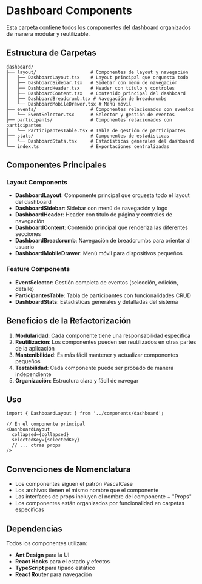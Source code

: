 # Dashboard Components

Esta carpeta contiene todos los componentes del dashboard organizados de manera modular y reutilizable.

## Estructura de Carpetas

```
dashboard/
├── layout/                    # Componentes de layout y navegación
│   ├── DashboardLayout.tsx    # Layout principal que orquesta todo
│   ├── DashboardSidebar.tsx   # Sidebar con menú de navegación
│   ├── DashboardHeader.tsx    # Header con título y controles
│   ├── DashboardContent.tsx   # Contenido principal del dashboard
│   ├── DashboardBreadcrumb.tsx # Navegación de breadcrumbs
│   └── DashboardMobileDrawer.tsx # Menú móvil
├── events/                    # Componentes relacionados con eventos
│   └── EventSelector.tsx      # Selector y gestión de eventos
├── participants/              # Componentes relacionados con participantes
│   └── ParticipantesTable.tsx # Tabla de gestión de participantes
├── stats/                     # Componentes de estadísticas
│   └── DashboardStats.tsx     # Estadísticas generales del dashboard
└── index.ts                   # Exportaciones centralizadas
```

## Componentes Principales

### Layout Components

- **DashboardLayout**: Componente principal que orquesta todo el layout del dashboard
- **DashboardSidebar**: Sidebar con menú de navegación y logo
- **DashboardHeader**: Header con título de página y controles de navegación
- **DashboardContent**: Contenido principal que renderiza las diferentes secciones
- **DashboardBreadcrumb**: Navegación de breadcrumbs para orientar al usuario
- **DashboardMobileDrawer**: Menú móvil para dispositivos pequeños

### Feature Components

- **EventSelector**: Gestión completa de eventos (selección, edición, detalle)
- **ParticipantesTable**: Tabla de participantes con funcionalidades CRUD
- **DashboardStats**: Estadísticas generales y detalladas del sistema

## Beneficios de la Refactorización

1. **Modularidad**: Cada componente tiene una responsabilidad específica
2. **Reutilización**: Los componentes pueden ser reutilizados en otras partes de la aplicación
3. **Mantenibilidad**: Es más fácil mantener y actualizar componentes pequeños
4. **Testabilidad**: Cada componente puede ser probado de manera independiente
5. **Organización**: Estructura clara y fácil de navegar

## Uso

```tsx
import { DashboardLayout } from '../components/dashboard';

// En el componente principal
<DashboardLayout
  collapsed={collapsed}
  selectedKey={selectedKey}
  // ... otras props
/>
```

## Convenciones de Nomenclatura

- Los componentes siguen el patrón PascalCase
- Los archivos tienen el mismo nombre que el componente
- Las interfaces de props incluyen el nombre del componente + "Props"
- Los componentes están organizados por funcionalidad en carpetas específicas

## Dependencias

Todos los componentes utilizan:
- **Ant Design** para la UI
- **React Hooks** para el estado y efectos
- **TypeScript** para tipado estático
- **React Router** para navegación

